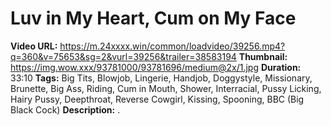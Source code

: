 # Luv in My Heart, Cum on My Face

**Video URL:** https://m.24xxxx.win/common/loadvideo/39256.mp4?q=360&v=75653&sg=2&vurl=39256&trailer=38583194
**Thumbnail:** https://img.wow.xxx/93781000/93781696/medium@2x/1.jpg
**Duration:** 33:10
**Tags:** Big Tits, Blowjob, Lingerie, Handjob, Doggystyle, Missionary, Brunette, Big Ass, Riding, Cum in Mouth, Shower, Interracial, Pussy Licking, Hairy Pussy, Deepthroat, Reverse Cowgirl, Kissing, Spooning, BBC (Big Black Cock)
**Description:** .

